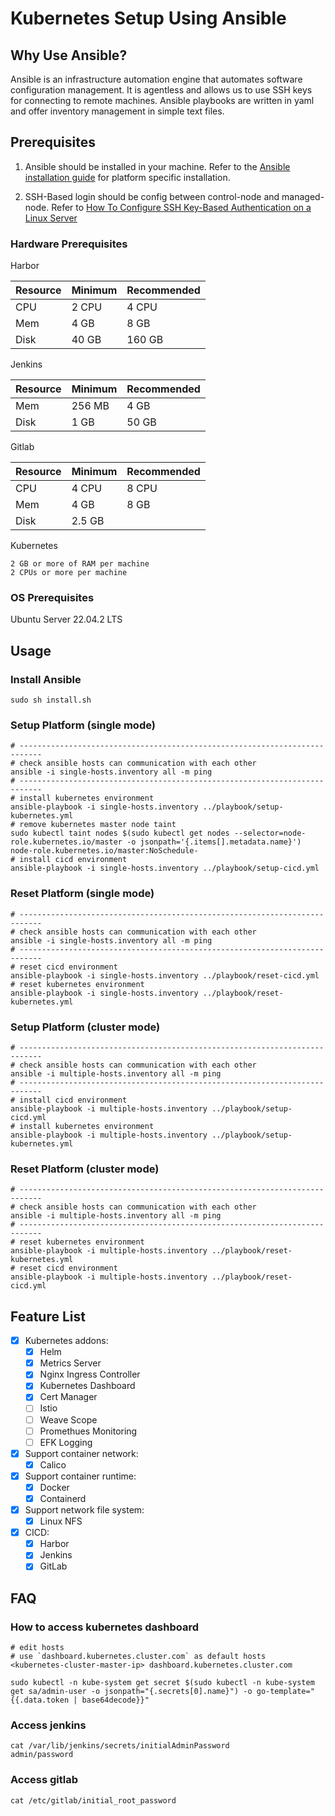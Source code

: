 # Kubernetes Setup Using Ansible

## Why Use Ansible?

Ansible is an infrastructure automation engine that automates software configuration management. It is agentless and
allows us to use SSH keys for connecting to remote machines. Ansible playbooks are written in yaml and offer inventory
management in simple text files.

## Prerequisites

1. Ansible should be installed in your machine. Refer to
   the [Ansible installation guide](https://docs.ansible.com/ansible/latest/installation_guide/intro_installation.html)
   for platform specific installation.

2. SSH-Based login should be config between control-node and managed-node. Refer
   to [How To Configure SSH Key-Based Authentication on a Linux Server](https://www.digitalocean.com/community/tutorials/how-to-configure-ssh-key-based-authentication-on-a-linux-server)

### Hardware Prerequisites

Harbor

| Resource | Minimum | Recommended |
|----------|---------|-------------|
| CPU      | 2 CPU   | 4 CPU       |
| Mem      | 4 GB    | 8 GB        |
| Disk     | 40 GB   | 160 GB      |

Jenkins

| Resource | Minimum | Recommended |
|----------|---------|-------------|
| Mem      | 256 MB  | 4 GB        |
| Disk     | 1 GB    | 50 GB       |

Gitlab

| Resource | Minimum | Recommended |
|----------|---------|-------------|
| CPU      | 4 CPU   | 8 CPU       |
| Mem      | 4 GB    | 8 GB        |
| Disk     | 2.5 GB  |             |

Kubernetes

```text
2 GB or more of RAM per machine
2 CPUs or more per machine
```

### OS Prerequisites

Ubuntu Server 22.04.2 LTS

## Usage

### Install Ansible

```shell
sudo sh install.sh
```

### Setup Platform (single mode)

```shell
# ---------------------------------------------------------------------------
# check ansible hosts can communication with each other 
ansible -i single-hosts.inventory all -m ping
# ---------------------------------------------------------------------------
# install kubernetes environment
ansible-playbook -i single-hosts.inventory ../playbook/setup-kubernetes.yml
# remove kubernetes master node taint
sudo kubectl taint nodes $(sudo kubectl get nodes --selector=node-role.kubernetes.io/master -o jsonpath='{.items[].metadata.name}') node-role.kubernetes.io/master:NoSchedule-
# install cicd environment
ansible-playbook -i single-hosts.inventory ../playbook/setup-cicd.yml
```

### Reset Platform (single mode)

```shell
# ---------------------------------------------------------------------------
# check ansible hosts can communication with each other 
ansible -i single-hosts.inventory all -m ping
# ---------------------------------------------------------------------------
# reset cicd environment
ansible-playbook -i single-hosts.inventory ../playbook/reset-cicd.yml
# reset kubernetes environment
ansible-playbook -i single-hosts.inventory ../playbook/reset-kubernetes.yml
```

### Setup Platform (cluster mode)

```shell
# ---------------------------------------------------------------------------
# check ansible hosts can communication with each other 
ansible -i multiple-hosts.inventory all -m ping
# ---------------------------------------------------------------------------
# install cicd environment
ansible-playbook -i multiple-hosts.inventory ../playbook/setup-cicd.yml
# install kubernetes environment
ansible-playbook -i multiple-hosts.inventory ../playbook/setup-kubernetes.yml
```

### Reset Platform (cluster mode)

```shell
# ---------------------------------------------------------------------------
# check ansible hosts can communication with each other 
ansible -i multiple-hosts.inventory all -m ping
# ---------------------------------------------------------------------------
# reset kubernetes environment
ansible-playbook -i multiple-hosts.inventory ../playbook/reset-kubernetes.yml
# reset cicd environment
ansible-playbook -i multiple-hosts.inventory ../playbook/reset-cicd.yml
```

## Feature List

- [x] Kubernetes addons:
    - [x] Helm
    - [x] Metrics Server
    - [x] Nginx Ingress Controller
    - [x] Kubernetes Dashboard
    - [x] Cert Manager
    - [ ] Istio
    - [ ] Weave Scope
    - [ ] Promethues Monitoring
    - [ ] EFK Logging
- [x] Support container network:
    - [x] Calico
- [x] Support container runtime:
    - [x] Docker
    - [x] Containerd
- [x] Support network file system:
    - [x] Linux NFS
- [x] CICD:
    - [x] Harbor
    - [x] Jenkins
    - [x] GitLab

## FAQ

### How to access kubernetes dashboard

```text
# edit hosts
# use `dashboard.kubernetes.cluster.com` as default hosts
<kubernetes-cluster-master-ip> dashboard.kubernetes.cluster.com
```

```shell
sudo kubectl -n kube-system get secret $(sudo kubectl -n kube-system get sa/admin-user -o jsonpath="{.secrets[0].name}") -o go-template="{{.data.token | base64decode}}"
```

### Access jenkins

```shell
cat /var/lib/jenkins/secrets/initialAdminPassword
admin/password
```

### Access gitlab

```shell
cat /etc/gitlab/initial_root_password
```
